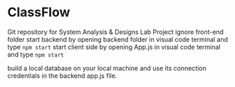 # ClassFlow
Git repository for System Analysis &amp; Designs Lab Project
ignore front-end folder
start backend by opening backend folder in visual code terminal and type `npm start`
start client side by opening  App.js in visual code terminal and type `npm start`

build a local database on your local machine and use its connection credentials in the backend app.js file.
